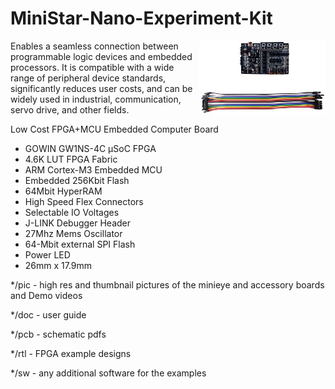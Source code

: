 # MiniStar-Nano-Experiment-Kit

<img src="pic/MNEK Board and Jumpers Thumbnail.jpg" align="right">

Enables a seamless connection between programmable logic devices and embedded processors. It is compatible with a wide range of peripheral device standards, significantly reduces user costs, and can be widely used in industrial, communication, servo drive, and other fields.

Low Cost FPGA+MCU Embedded Computer Board

* GOWIN GW1NS-4C µSoC FPGA
* 4.6K LUT FPGA Fabric
* ARM Cortex-M3 Embedded MCU
* Embedded 256Kbit Flash
* 64Mbit HyperRAM
* High Speed Flex Connectors
* Selectable IO Voltages
* J-LINK Debugger Header
* 27Mhz Mems Oscillator
* 64-Mbit external SPI Flash
* Power LED
* 26mm x 17.9mm

*/pic - high res and thumbnail pictures of the minieye and accessory boards and Demo videos

*/doc - user guide

*/pcb - schematic pdfs

*/rtl - FPGA example designs

*/sw - any additional software for the examples
